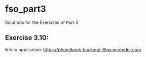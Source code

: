 # fso_part3

Solutions for the Exercises of Part 3


## Exercise 3.10:

link to application: https://phonebook-backend-6tqv.onrender.com

